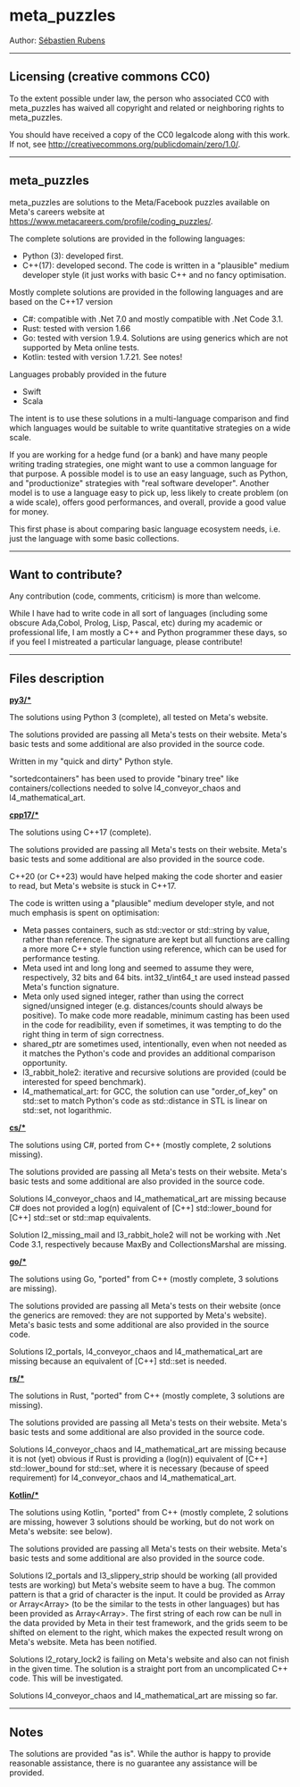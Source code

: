 # meta_puzzles

Author: [Sébastien Rubens](https://www.linkedin.com/in/sebastienrubens/)

----

## Licensing (creative commons CC0)

To the extent possible under law, the person who associated CC0 with
meta_puzzles has waived all copyright and related or neighboring rights
to meta_puzzles.

You should have received a copy of the CC0 legalcode along with this
work.  If not, see <http://creativecommons.org/publicdomain/zero/1.0/>.


----

## meta_puzzles

meta_puzzles are solutions to the Meta/Facebook puzzles available on Meta's careers website at https://www.metacareers.com/profile/coding_puzzles/.

The complete solutions are provided in the following languages:
* Python (3): developed first.
* C\++(17): developed second. The code is written in a "plausible" medium developer style (it just works with basic C++ and no fancy optimisation.

Mostly complete solutions are provided in the following languages and are based on the C\++17 version
* C#: compatible with .Net 7.0 and mostly compatible with .Net Code 3.1.
* Rust: tested with version 1.66
* Go: tested with version 1.9.4. Solutions are using generics which are not supported by Meta online tests.
* Kotlin: tested with version 1.7.21. See notes!

Languages probably provided in the future
* Swift
* Scala

The intent is to use these solutions in a multi-language comparison and find which languages would be suitable to write quantitative strategies on a wide scale.

If you are working for a hedge fund (or a bank) and have many people writing trading strategies, one might want to use a common language for that purpose. A possible model is to use an easy language, such as Python, and "productionize" strategies with "real software developer".  Another model is to use a language easy to pick up, less likely to create problem (on a wide scale), offers good performances, and overall, provide a good value for money.

This first phase is about comparing basic language ecosystem needs, i.e. just the language with some basic collections.


----

## Want to contribute?

Any contribution (code, comments, criticism) is more than welcome.

While I have had to write code in all sort of languages (including some obscure Ada,Cobol, Prolog, Lisp, Pascal, etc) during my academic or professional life, I am mostly a C\++ and Python programmer these days, so if you feel I mistreated a particular language, please contribute!


----
## Files description


<b><u>py3/*</u></b>

The solutions using Python 3 (complete), all tested on Meta's website.

The solutions provided are passing all Meta's tests on their website. Meta's basic tests and some additional are also provided in the source code.

Written in my "quick and dirty" Python style.

"sortedcontainers" has been used to provide "binary tree" like containers/collections needed to solve l4_conveyor_chaos and l4_mathematical_art.


<b><u>cpp17/*</u></b>

The solutions using C\++17 (complete).

The solutions provided  are passing all Meta's tests on their website. Meta's basic tests and some additional are also provided in the source code.

C\++20 (or C\++23) would have helped making the code shorter and easier to read, but Meta's website is stuck in C\++17.


The code is written using a "plausible" medium developer style, and not much emphasis is spent on optimisation:
* Meta passes containers, such as std::vector or std::string by value, rather than reference.  The signature are kept but all functions are calling a more more C\++ style function using reference, which can be used for performance testing.
* Meta used int and long long and seemed to assume they were, respectively, 32 bits and 64 bits.  int32_t/int64_t are used instead passed Meta's function signature.  
* Meta only used signed integer, rather than using the correct signed/unsigned integer (e.g. distances/counts should always be positive). To make code more readable, minimum casting has been used in the code for readibility, even if sometimes, it was tempting to do the right thing in term of sign correctness.
* shared_ptr are sometimes used, intentionally, even when not needed as it matches the Python's code and provides an additional comparison opportunity.
* l3_rabbit_hole2: iterative and recursive solutions are provided (could be interested for speed benchmark).
* l4_mathematical_art: for GCC, the  solution can use "order_of_key" on std::set to match Python's code as std::distance in STL is linear on std::set, not logarithmic.


<b><u>cs/*</u></b>

The solutions using C#, ported from C++ (mostly complete, 2 solutions missing).

The solutions provided are passing all Meta's tests on their website. Meta's basic tests and some additional are also provided in the source code.

Solutions l4_conveyor_chaos and l4_mathematical_art are missing because C# does not provided a log(n) equivalent of [C\++] std::lower_bound for [C\++] std::set or std::map equivalents.

Solution l2_missing_mail and l3_rabbit_hole2 will not be working with .Net Code 3.1, respectively because MaxBy and CollectionsMarshal are missing.


<b><u>go/*</u></b>

The solutions using Go, "ported" from C++ (mostly complete, 3 solutions are missing).

The solutions provided are passing all Meta's tests on their website (once the generics are removed: they are not supported by Meta's website). Meta's basic tests and some additional are also provided in the source code.

Solutions l2_portals, l4_conveyor_chaos and l4_mathematical_art are missing because an equivalent of [C\++] std::set is needed.


<b><u>rs/*</u></b>

The solutions in Rust, "ported" from C++ (mostly complete, 3 solutions are missing).

The solutions provided are passing all Meta's tests on their website. Meta's basic tests and some additional are also provided in the source code.

Solutions l4_conveyor_chaos and l4_mathematical_art are missing because it is not (yet) obvious if Rust is providing a (log(n)) equivalent of [C\++] std::lower_bound for std::set, where it is necessary (because of speed requirement) for l4_conveyor_chaos and l4_mathematical_art.


<b><u>Kotlin/*</u></b>

The solutions using Kotlin, "ported" from C++ (mostly complete, 2 solutions are missing, however 3 solutions should be working, but do not work on Meta's website: see below).

The solutions provided are passing all Meta's tests on their website. Meta's basic tests and some additional are also provided in the source code.

Solutions l2_portals and l3_slippery_strip should be working (all provided tests are working) but Meta's website seem to have a bug. The common pattern is that a grid of character is the input.  It could be provided as Array<String> or Array<Array<Char>> (to be the similar to the tests in other languages) but has been provided as  Array<Array<String>>.   The first string of each row can be null in the data provided by Meta in their test framework, and the grids seem to be shifted on element to the right, which makes the expected result wrong on Meta's website.  Meta has been notified.

Solutions l2_rotary_lock2 is failing on Meta's website and also can not finish in the given time.  The solution is a straight port from an uncomplicated C++ code.  This will be investigated.

Solutions l4_conveyor_chaos and l4_mathematical_art are missing so far.


----

## Notes

The solutions are  provided "as is". While the author is happy to provide reasonable assistance, there is no guarantee any assistance will be provided.
